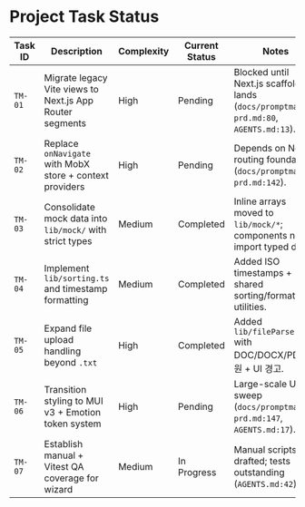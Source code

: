 # Project Task Status

| Task ID | Description | Complexity | Current Status | Notes |
|---------|-------------|------------|----------------|-------|
| `TM-01` | Migrate legacy Vite views to Next.js App Router segments | High | Pending | Blocked until Next.js scaffold lands (`docs/promptmate-prd.md:80`, `AGENTS.md:13`). |
| `TM-02` | Replace `onNavigate` with MobX store + context providers | High | Pending | Depends on Next.js routing foundation (`docs/promptmate-prd.md:142`). |
| `TM-03` | Consolidate mock data into `lib/mock/` with strict types | Medium | Completed | Inline arrays moved to `lib/mock/*`; components now import typed data. |
| `TM-04` | Implement `lib/sorting.ts` and timestamp formatting | Medium | Completed | Added ISO timestamps + shared sorting/formatting utilities. |
| `TM-05` | Expand file upload handling beyond `.txt` | High | Completed | Added `lib/fileParsers.ts` with DOC/DOCX/PDF 지원 + UI 경고. |
| `TM-06` | Transition styling to MUI v3 + Emotion token system | High | Pending | Large-scale UI sweep (`docs/promptmate-prd.md:147`, `AGENTS.md:17`). |
| `TM-07` | Establish manual + Vitest QA coverage for wizard | Medium | In Progress | Manual scripts drafted; tests outstanding (`AGENTS.md:42`). |
